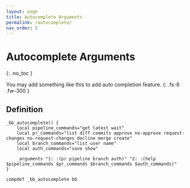 ```yaml
---
layout: page
title: Autocomplete Arguments
permalink: /autocomplete/
nav_order: 5
---
```


# Autocomplete Arguments
{: .no_toc }

You may add something like this to add auto completion feature.
{: .fs-6 .fw-300 }

## Definition

```
_bb_autocomplete() {
    local pipeline_commands="get latest wait"
    local pr_commands="list diff commits approve no-approve request-changes no-request-changes decline merge create"
    local branch_commands="list user name"
    local auth_commands="save show"

    _arguments "1: :(pr pipeline branch auth)" "2: :(help $pipeline_commands $pr_commands $branch_commands $auth_commands)"
}

compdef _bb_autocomplete bb
```
